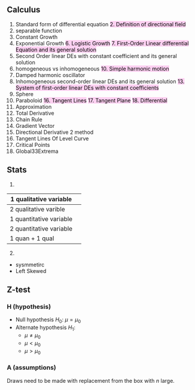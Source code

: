 ##  Calculus
1. Standard form of differential equation
<mark style="background: #FFB8EBA6;">2. Definition of directional field</mark>
3. separable function
4. Constant Growth
5. Exponential Growth
<mark style="background: #FFB8EBA6;">6. Logistic Growth</mark>
<mark style="background: #FFB8EBA6;">7. First-Order Linear differential Equation and its general solution</mark>
8. Second Order linear DEs with constant coefficient and its general solution
9. homogeneous vs inhomogeneous
<mark style="background: #FFB8EBA6;">10. Simple harmonic motion</mark>
11. Damped harmonic oscillator
12. Inhomogeneous second-order linear DEs and its general solution
<mark style="background: #FFB8EBA6;">13. System of first-order linear DEs with constant coefficients</mark>
14. Sphere
15. Paraboloid
<mark style="background: #FFB8EBA6;">16. Tangent Lines</mark>
<mark style="background: #FFB8EBA6;">17. Tangent Plane</mark>
<mark style="background: #FFB8EBA6;">18. Differential</mark>
19. Approximation
20. Total Derivative
21. Chain Rule
22. Gradient Vector
23. Directional Derivative 2 method
24. Tangent Lines Of Level Curve
25. Critical Points
26. Global33Extrema

## Stats

1. 

| 1 qualitative variable  |     |
| ----------------------- | --- |
| 2 qualitative varible   |     |
| 1 quantitative variable |     |
| 2 quantitative variable |     |
| 1 quan + 1 qual         |     |
2.
- sysmmetirc
- Left Skewed 

## Z-test
### H (hypothesis)
- Null hypothesis $H_0:$ $\mu = \mu_0$
- Alternate hypothesis $H_1:$
	- $\mu \neq \mu_0$
	- $\mu < \mu_0$
	- $\mu > \mu_0$

### A (assumptions)
Draws need to be made with replacement from the box with $n$ large.

